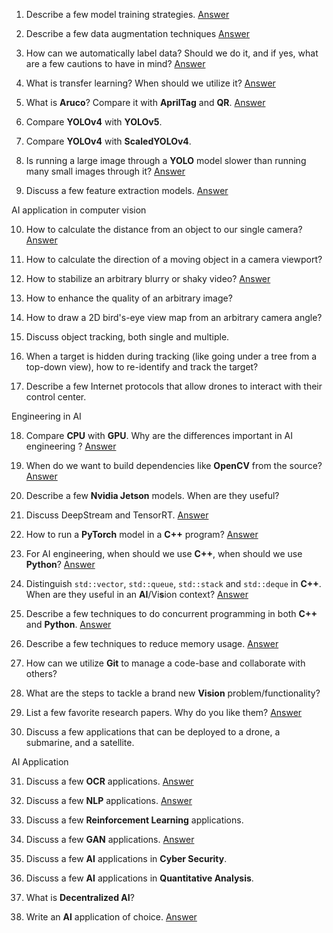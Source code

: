 1.  Describe a few model training strategies.
[Answer](./1.%20Describe%20a%20few%20model%20training%20strategies/README.md)
2.  Describe a few data augmentation techniques
[Answer](./2.%20Describe%20a%20few%20data%20augmentation%20techniques/README.md)
3.  How can we automatically label data? Should we do it, and if yes, what are a few cautions to have in mind?
[Answer](3.%20How%20can%20we%20automatically%20label%20data?%20Should%20we%20do%20it,%20and%20if%20yes,%20what%20are%20a%20few%20cautions%20to%20have%20in%20mind?/README.md)
4.  What is transfer learning? When should we utilize it?
[Answer](4.%20%20What%20is%20transfer%20learning?%20When%20should%20we%20utilize%20it?/README.md)
5.  What is **Aruco**? Compare it with **AprilTag** and **QR**.
[Answer](5.%20%20What%20is%20**Aruco**?%20Compare%20it%20with%20**AprilTag**%20and%20**QR**./README.md)
6.  Compare **YOLOv4** with **YOLOv5**.
    
7.  Compare **YOLOv4** with **ScaledYOLOv4**.
    
8.  Is running a large image through a **YOLO** model slower than running many small images through it?
[Answer](6%20-%208.%20YOLO/README.md)
9.  Discuss a few feature extraction models.
[Answer](9.%20%20Discuss%20a%20few%20feature%20extraction%20models./README.md)

AI application in computer vision    

10.  How to calculate the distance from an object to our single camera?
[Answer](10%20%20How%20to%20calculate%20the%20distance%20from%20an%20object%20to%20our%20single%20camera?/README.md)
11.  How to calculate the direction of a moving object in a camera viewport?
    
12.  How to stabilize an arbitrary blurry or shaky video?
[Answer](12.%20How%20to%20stabilize%20an%20arbitrary%20blurry%20or%20shaky%20video?/README.md)
13.  How to enhance the quality of an arbitrary image?

14.  How to draw a 2D bird's-eye view map from an arbitrary camera angle?
    
15.  Discuss object tracking, both single and multiple.
    
16.  When a target is hidden during tracking (like going under a tree from a top-down view), how to re-identify and track the target?
    
17.  Describe a few Internet protocols that allow drones to interact with their control center.


Engineering in AI	

18.  Compare **CPU** with **GPU**. Why are the differences important in AI engineering ?
[Answer](18.%20Compare%20CPU%20with%20GPU.%20Why%20are%20the%20differences%20important%20in%20AI%20engineering?/README.md)
19.  When do we want to build dependencies like **OpenCV** from the source?
[Answer](19.%20%20When%20do%20we%20want%20to%20build%20dependencies%20like%20OpenCV%20from%20the%20source?/README.md)
20.  Describe a few **Nvidia Jetson** models. When are they useful?
    
21.  Discuss DeepStream and TensorRT.
[Answer](21.%20%20Discuss%20DeepStream%20and%20TensorRT/README.md)
22.  How to run a **PyTorch** model in a **C++** program?
[Answer](22.%20How%20to%20run%20a%20PyTorch%20model%20in%20a%20C++%20program?/README.md)
23.  For AI engineering, when should we use **C++**, when should we use **Python**?
[Answer](23.%20%20For%20AI%20engineering,%20when%20should%20we%20use%20C++,%20when%20should%20we%20use%20Python%20?/README.md)
24.  Distinguish `std::vector`, `std::queue`, `std::stack` and `std::deque` in **C++**. When are they useful in an **AI**/Vi**s**ion context?
 [Answer](24.%20Vector%20Stack%20Queue/README)
25.  Describe a few techniques to do concurrent programming in both **C++** and **Python**.
[Answer](25.%20%20Describe%20a%20few%20techniques%20to%20do%20concurrent%20programming%20in%20both%20**C++**%20and%20**Python**./README.md)
26.  Describe a few techniques to reduce memory usage.
 [Answer](26.%20Describe%20a%20few%20techniques%20to%20reduce%20memory%20usage./README.md)
27.  How can we utilize **Git** to manage a code-base and collaborate with others?
    
28.  What are the steps to tackle a brand new **Vision** problem/functionality?
    
29.  List a few favorite research papers. Why do you like them?
[Answer](29.%20%20List%20a%20few%20favorite%20research%20papers.%20Why%20do%20you%20like%20them?/README.md) 
30.  Discuss a few applications that can be deployed to a drone, a submarine, and a satellite.

AI Application	

31.  Discuss a few **OCR** applications.
[Answer](31.%20%20Discuss%20a%20few%20**OCR**%20applications./README.md)

32.  Discuss a few **NLP** applications.
[Answer](32.%20Discuss%20a%20few%20**NLP**%20applications./README.md)
33.  Discuss a few **Reinforcement Learning** applications.
    
34.  Discuss a few **GAN** applications.
[Answer](34.%20%20Discuss%20a%20few%20**GAN**%20applications./README.md)
35.  Discuss a few **AI** applications in **Cyber Security**.
    
36.  Discuss a few **AI** applications in **Quantitative Analysis**.
    
37.  What is **Decentralized AI**?
    
38.  Write an **AI** application of choice.
[Answer](38.AI%20Application)